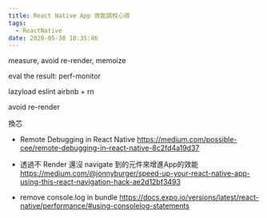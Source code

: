 ```yaml
---
title: React Native App 效能調校心得
tags:
  - ReactNative
date: 2020-05-30 18:35:46
---
```


measure, avoid re-render, memoize


eval the result:
perf-monitor

lazyload
eslint airbnb + rn


avoid re-render


換芯

- Remote Debugging in React Native https://medium.com/possible-cee/remote-debugging-in-react-native-8c2fd4a19d37

- 透過不 Render 還沒 navigate 到的元件來增進App的效能 https://medium.com/@jonnyburger/speed-up-your-react-native-app-using-this-react-navigation-hack-ae2d12bf3493

- remove console.log in bundle https://docs.expo.io/versions/latest/react-native/performance/#using-consolelog-statements
